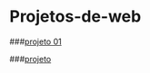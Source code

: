 # Projetos-de-web

###[projeto 01]( https://phamelajulia.github.io/projeto-01/)


###[projeto](https://phamelajulia.github.io/projeto-02/)
